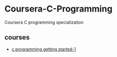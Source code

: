 # Coursera-C-Programming
Coursera C programming specialization
## courses
* [c programming getting started-1](./Course-1/README.md)